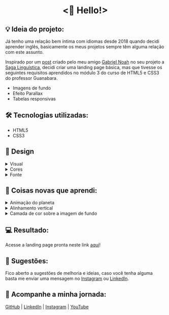 <h1 align="center"> <🖖 Hello!> </h1>

 ## 💡 Ideia do projeto:

Já tenho uma relação bem íntima com idiomas desde 2018 quando decidi aprender inglês, basicamente os meus projetos sempre têm alguma relação com este assunto.

Inspirado por um [post]( https://www.instagram.com/p/CoskDSyu1CL/ ) criado pelo meu amigo [Gabriel Noah]( https://www.instagram.com/gabnoah.coffee/ ) no seu projeto a [Saga Linguística]( https://www.instagram.com/sagalinguistica/ ), decidi criar uma landing page básica, mas que tivesse os seguintes requisitos aprendidos no módulo 3 do curso de HTML5 e CSS3 do professor Guanabara.

- Imagens de fundo
- Efeito Parallax
- Tabelas responsivas

## 🛠 Tecnologias utilizadas:

- HTML5
- CSS3

## 🎨 Design 

<details>
<summary>Visual</summary>
<P>O conceito visual era trazer uma sensação imersiva ao usuário, recriando o espaço e o nosso planeta para mostrar a diversidade linguística e cultural.</p>
<p>Ao mesmo tempo, podemos imaginar a nossa insignificância comparada ao universo, buscando nos questionar sobre a possibilidade da existência de outros idiomas <👽>.</p>
<p>Uma das minhas decisões de design foi justamente ocupar a tela inteira tanto no computador quanto no celular, criando um momento de contemplação.</p>
</details>

<details>
<summary>Cores</summary>
<p>Utilizei uma paleta com 4 cores, sendo 2 cores básicas (preto e branco) para textos e 2 cores para destaques (azul-marinho e azul-claro) em títulos, links, botões e a tabela.</p>

<p>Cores utilizadas:</p>

- #000000 (preto)
- #ffffff (branco)
- #2b3f5c (azul-marinho)
- #659bc3 (azul-claro)
</details>

<details>
<summary>Fonte</summary>

Como fonte destaque utilizei a [Pacifico]( https://fonts.google.com/specimen/Pacifico?category=Handwriting ) , o objetivo era trazer a ideia das palavras escritas e essa relação intrínseca com os sons (o qual é algo tão comum quando aprendemos um novo idioma).

A segunda fonte utilizada foi a [Inter]( https://fonts.google.com/specimen/Inter ) para os textos, a escolha é pelo simples fato dessa fonte ter uma ótima legibilidade.

</details>

## 📝 Coisas novas que aprendi:

<details>
<summary>Animação do planeta</summary>
 
Essa parte foi a que deu mais trabalho, a ideia inicial era apenas colocar uma imagem de um globo e criar uma animação de rotação.

Na minha cabeça era simples, passaram-se algumas horas de pesquisa e testes incansáveis e não consegui um resultado interessante.

Fui até o YouTube e encontrei aleatoriamente um tutorial de animação aplicado exatamente na Terra, o resultado foi o suficiente para apaziguar minha teimosa mente.

Para assistir o tutorial clique [aqui]( https://www.youtube.com/watch?v=9HXpirUu_H4&list=WL&index=3 ).
</details>

<details>
<summary>Alinhamento vertical</summary>

Este tutorial [aqui]( https://www.w3schools.com/cssref/tryit.php?filename=trycss3_background_hero ) do W3Schools me ajudou muito na questão de centralizar os textos e o botão na segunda imagem de fundo próxima do rodapé. Na realidade já havia visto isso no curso, mas este tutorial me deu outra perspectiva que não pensei anteriormente.

</details>

<details>
<summary>Camada de cor sobre a imagem de fundo</summary>

<p>Um problema que me deparei foi que o texto na segunda imagem de fundo ficava com uma legibilidade horrível, para contornar essa situação fui atrás de uma solução para criar uma camada de cor semi transparente sobre a imagem de fundo.</p>

Confira o tutorial [aqui](https://www.youtube.com/watch?v=jAXF7oS0RB4&ab_channel=WebDevTutorials).

</details>

## 💻 Resultado:

Acesse a landing page pronta neste link [aqui](https://oliveltonsantos.github.io/idiomas-mais-falados-do-mundo/)!

## 💬 Sugestões:

Fico aberto a sugestões de melhoria e ideias, caso você tenha alguma basta me enviar uma mensagem no [Instagram](https://www.instagram.com/navegandoemc0d1gos) ou [LinkedIn](https://www.linkedin.com/in/olivelton-santos).

## 📱 Acompanhe a minha jornada:

[GitHub](https://github.com/oliveltonsantos) | [LinkedIn](https://www.linkedin.com/in/olivelton-santos) | [Instagram](https://www.instagram.com/navegandoemc0d1gos) | [YouTube](https://www.youtube.com/@navegandoemc0d1gos)

